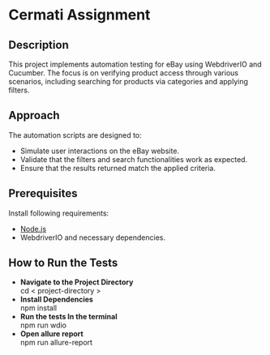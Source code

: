 # Cermati Assignment

## Description
This project implements automation testing for eBay using WebdriverIO and Cucumber. The focus is on verifying product access through various scenarios, including searching for products via categories and applying filters.

## Approach
The automation scripts are designed to:
- Simulate user interactions on the eBay website.
- Validate that the filters and search functionalities work as expected.
- Ensure that the results returned match the applied criteria.

## Prerequisites
Install following requirements:
- [Node.js](https://nodejs.org/)
- WebdriverIO and necessary dependencies.

## How to Run the Tests

- **Navigate to the Project Directory**\
cd < project-directory >
- **Install Dependencies**\
  npm install
- **Run the tests In the terminal**\
  npm run wdio
- **Open allure report**\
  npm run allure-report
